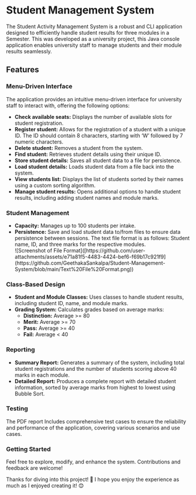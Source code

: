 <h1> Student Management System </h1>
<p> The Student Activity Management System is a robust and CLI application designed to efficiently handle student results for three modules in a Semester. 
This was developed as a university project, this Java console application enables university staff to manage students and their module results seamlessly. </p>

<h2>Features</h2>
    
<h3>Menu-Driven Interface</h3>
<p>The application provides an intuitive menu-driven interface for university staff to interact with, offering the following options:</p>
<ul>
    <li><strong>Check available seats:</strong> Displays the number of available slots for student registration.</li>
    <li><strong>Register student:</strong> Allows for the registration of a student with a unique ID. The ID should contain 8 characters, starting with ‘W’ followed by 7 numeric characters. </li>
    <li><strong>Delete student:</strong> Removes a student from the system.</li>
    <li><strong>Find student:</strong> Retrieves student details using their unique ID.</li>
    <li><strong>Store student details:</strong> Saves all student data to a file for persistence.</li>
    <li><strong>Load student details:</strong> Loads student data from a file back into the system.</li>
    <li><strong>View students list:</strong> Displays the list of students sorted by their names using a custom sorting algorithm.</li>
    <li><strong>Manage student results:</strong> Opens additional options to handle student results, including adding student names and module marks.</li>
</ul>

<h3>Student Management</h3>
<ul>
    <li><strong>Capacity:</strong> Manages up to 100 students per intake.</li>
    <li><strong>Persistence:</strong> Save and load student data to/from files to ensure data persistence between sessions. The text file format is as follows: Student name, ID, and three marks for the respective modules. </li>
    ![Screenshot of File Format]([https://github.com/user-attachments/assets/e71a81f5-4483-4424-bef6-f69b17c921f9](https://github.com/GeethakaSankalpa/Student-Management-System/blob/main/Text%20File%20Format.png))

</ul>

<h3>Class-Based Design</h3>
<ul>
    <li><strong>Student and Module Classes:</strong> Uses classes to handle student results, including student ID, name, and module marks.</li>
    <li><strong>Grading System:</strong> Calculates grades based on average marks:
        <ul>
            <li><strong>Distinction:</strong> Average >= 80</li>
            <li><strong>Merit:</strong> Average >= 70</li>
            <li><strong>Pass:</strong> Average >= 40</li>
            <li><strong>Fail:</strong> Average < 40</li>
        </ul>
    </li>
</ul>


<h3>Reporting</h3>
<ul>
    <li><strong>Summary Report:</strong> Generates a summary of the system, including total student registrations and the number of students scoring above 40 marks in each module.</li>
    <li><strong>Detailed Report:</strong> Produces a complete report with detailed student information, sorted by average marks from highest to lowest using Bubble Sort.</li>
</ul>

<h3>Testing</h3>
<p>The PDF report Includes comprehensive test cases to ensure the reliability and performance of the application, covering various scenarios and use cases.</p>

<h3> Getting Started </h3>
<p>Feel free to explore, modify, and enhance the system. Contributions and feedback are welcome!</p>

<p> Thanks for diving into this project! 🌟 I hope you enjoy the experience as much as I enjoyed creating it! 😊 </p>
